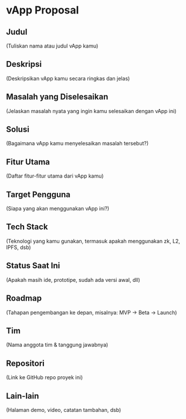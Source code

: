 # vApp Proposal

## Judul
(Tuliskan nama atau judul vApp kamu)

## Deskripsi
(Deskripsikan vApp kamu secara ringkas dan jelas)

## Masalah yang Diselesaikan
(Jelaskan masalah nyata yang ingin kamu selesaikan dengan vApp ini)

## Solusi
(Bagaimana vApp kamu menyelesaikan masalah tersebut?)

## Fitur Utama
(Daftar fitur-fitur utama dari vApp kamu)

## Target Pengguna
(Siapa yang akan menggunakan vApp ini?)

## Tech Stack
(Teknologi yang kamu gunakan, termasuk apakah menggunakan zk, L2, IPFS, dsb)

## Status Saat Ini
(Apakah masih ide, prototipe, sudah ada versi awal, dll)

## Roadmap
(Tahapan pengembangan ke depan, misalnya: MVP → Beta → Launch)

## Tim
(Nama anggota tim & tanggung jawabnya)

## Repositori
(Link ke GitHub repo proyek ini)

## Lain-lain
(Halaman demo, video, catatan tambahan, dsb)

